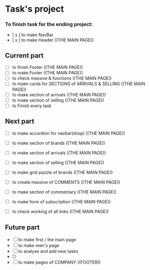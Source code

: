 # Task's project

### To finish task for the ending project: 

- [ x ] to make NavBar
- [ x ] to make Header ((THE MAIN PAGE))

## Current part

- [ ] to finish Footer ((THE MAIN PAGE))
- [ ] to make Footer ((THE MAIN PAGE))
- [ ] to check massive & functions ((THE MAIN PAGE))
- [ ] to make cards for SECTIONS of ARRIVALS & SELLING ((THE MAIN PAGE))
- [ ] to make section of arrivals ((THE MAIN PAGE))
- [ ] to make section of selling ((THE MAIN PAGE))
- [ ] to Finish every task 

## Next part

- [ ] to make accordion for navbar(shop) ((THE MAIN PAGE))
- [ ] to make section of brands ((THE MAIN PAGE))
- [ ] to make section of arrivals ((THE MAIN PAGE))
- [ ] to make section of selling ((THE MAIN PAGE))
- [ ] to make grid pazzle of brands ((THE MAIN PAGE))
- [ ] to create massive of COMMENTS ((THE MAIN PAGE)) 
- [ ] to make section of commentary ((THE MAIN PAGE))
- [ ] to make form of subscription ((THE MAIN PAGE))
- [ ] to check working of all links ((THE MAIN PAGE))


## Future part

- [ ] to make first / the main page
- [ ] to make men's page
- [ ] to analyse and add new tasks
- [ ]
- [ ] to make pages of COMPANY ((FOOTER))